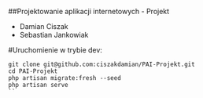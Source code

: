 ##Projektowanie aplikacji internetowych - Projekt
- Damian Ciszak 
- Sebastian Jankowiak

#Uruchomienie w trybie dev:
```
git clone git@github.com:ciszakdamian/PAI-Projekt.git
cd PAI-Projekt
php artisan migrate:fresh --seed
php artisan serve
``


